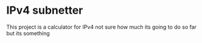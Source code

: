 

# IPv4 subnetter
This project is a calculator for IPv4 not sure how much its going to do so far but its something 